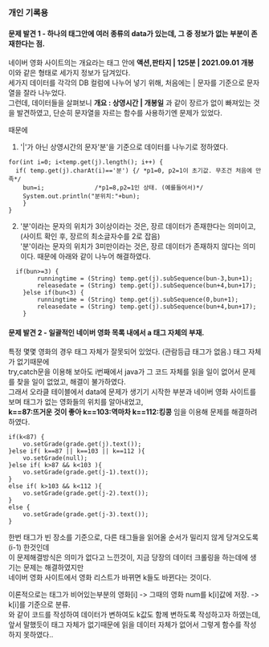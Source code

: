 ### 개인 기록용

#### 문제 발견 1 - 하나의 태그안에 여러 종류의 data가 있는데, 그 중 정보가 없는 부분이 존재한다는 점.

네이버 영화 사이트의는 개요라는 태그 안에 __액션,판타지 | 125분 | 2021.09.01 개봉__ 이와 같은 형태로 세가지 정보가 담겨있다. <br>
세가지 데이터를 각각의 DB 컬럼에 나누어 넣기 위해, 처음에는 | 문자를 기준으로 문자열을 잘라 나누었다. <br>
그런데, 데이터들을 살펴보니 __개요 : 상영시간 | 개봉일__ 과 같이 장르가 없이 빠져있는 것을 발견하였고, 단순히 문자열을 자르는 함수를 사용하기엔 문제가 있었다. <br>


때문에<br>
1. '|'가 아닌 상영시간의 문자'분'을 기준으로 데이터를 나누기로 정하였다.
```
for(int i=0; i<temp.get(j).length(); i++) {
  if( temp.get(j).charAt(i)=='분') {/ *p1=0, p2=1이 초기값. 무조건 처음에 만족*/
    bun=i;			    /*p1=8,p2=1인 상태. (예를들어서)*/
    System.out.println("분위치:"+bun);
	}
}
```
2. '분'이라는 문자의 위치가 3이상이라는 것은, 장르 데이터가 존재한다는 의미이고, (사이트 확인 후, 장르의 최소글자수를 2로 잡음)<br>
   '분'이라는 문자의 위치가 3미만이라는 것은, 장르 데이터가 존재하지 않다는 의미이다. 때문에 아래와 같이 나누어 해결하였다.
```
  if(bun>=3) { 
		runningtime = (String) temp.get(j).subSequence(bun-3,bun+1);
		releasedate = (String) temp.get(j).subSequence(bun+4,bun+17);
	}else if(bun<3) {
		runningtime = (String) temp.get(j).subSequence(0,bun+1);
		releasedate = (String) temp.get(j).subSequence(bun+4,bun+17);
	}
```
#### 문제 발견 2 - 일괄적인 네이버 영화 목록 내에서 a 태그 자체의 부재.

특정 몇몇 영화의 경우 태그 자체가 잘못되어 있었다. (관람등급 태그가 없음.) 태그 자체가 없기때문에<br>
try,catch문을 이용해 보아도 i번째에서 java가 그 코드 자체를 읽을 일이 없어서 문제를 찾을 일이 없었고, 해결이 불가하였다.<br>
그래서 오라클 테이블에서 data에 문제가 생기기 시작한 부분과 네이버 영화 사이트를 보며 태그가 없는 영화들의 위치를 알아내었고,<br>
__k==87:뜨거운 것이 좋아 k==103:역마차 k==112:킹콩__ 임을 이용해 문제를 해결하려하였다.<br>
```							
if(k<87) {
	vo.setGrade(grade.get(j).text());
}else if( k==87 || k==103 || k==112 ){
	vo.setGrade(null);
}else if( k>87 && k<103 ){
	vo.setGrade(grade.get(j-1).text());
}
else if( k>103 && k<112 ){
	vo.setGrade(grade.get(j-2).text());
}
else {			
	vo.setGrade(grade.get(j-3).text());	
}	
```
한번 태그가 빈 장소를 기준으로, 다른 태그들을 읽어올 순서가 밀리지 않게 당겨오도록(i-1) 한것인데<br>
이 문제해결방식은 의미가 없다고 느낀것이, 지금 당장의 데이터 크롤링을 하는데에 생기는 문제는 해결하였지만<br>
네이버 영화 사이트에서 영화 리스트가 바뀌면 k들도 바뀐다는 것이다.<br>

이론적으로는 태그가 비어있는부분의 영화[i] -> 그때의 영화 num를 k[i]값에 저장. -> k[i]를 기준으로 분류. <br>
와 같이 코드를 작성하여 데이터가 변하여도 k값도 함께 변하도록 작성하고자 하였는데,<br>
앞서 말했듯이 태그 자체가 없기때문에 읽을 데이터 자체가 없어서 그렇게 함수를 작성하지 못하였다..<br>
